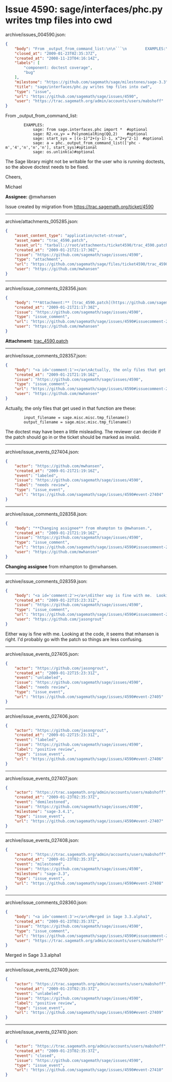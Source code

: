 # Issue 4590: sage/interfaces/phc.py writes tmp files into cwd

archive/issues_004590.json:
```json
{
    "body": "From _output_from_command_list:\n\n```\n        EXAMPLES:\n            sage: from sage.interfaces.phc import *  #optional\n            sage: R2.<x,y> = PolynomialRing(QQ,2)    #optional\n            sage: start_sys = [(x-1)^2+(y-1)-1, x^2+y^2-1]  #optional\n            sage: a = phc._output_from_command_list(['phc -m','4','n','n','n'], start_sys)#optional\n            sage: os.unlink(a)#optional\n```\nThe Sage library might not be writable for the user who is running doctests, so the above doctest needs to be fixed.\n\nCheers,\n\nMichael\n\n**Assignee:** @mwhansen\n\nIssue created by migration from https://trac.sagemath.org/ticket/4590\n\n",
    "closed_at": "2009-01-23T02:35:37Z",
    "created_at": "2008-11-23T04:16:14Z",
    "labels": [
        "component: doctest coverage",
        "bug"
    ],
    "milestone": "https://github.com/sagemath/sage/milestones/sage-3.3",
    "title": "sage/interfaces/phc.py writes tmp files into cwd",
    "type": "issue",
    "url": "https://github.com/sagemath/sage/issues/4590",
    "user": "https://trac.sagemath.org/admin/accounts/users/mabshoff"
}
```
From _output_from_command_list:

```
        EXAMPLES:
            sage: from sage.interfaces.phc import *  #optional
            sage: R2.<x,y> = PolynomialRing(QQ,2)    #optional
            sage: start_sys = [(x-1)^2+(y-1)-1, x^2+y^2-1]  #optional
            sage: a = phc._output_from_command_list(['phc -m','4','n','n','n'], start_sys)#optional
            sage: os.unlink(a)#optional
```
The Sage library might not be writable for the user who is running doctests, so the above doctest needs to be fixed.

Cheers,

Michael

**Assignee:** @mwhansen

Issue created by migration from https://trac.sagemath.org/ticket/4590





---

archive/attachments_005285.json:
```json
{
    "asset_content_type": "application/octet-stream",
    "asset_name": "trac_4590.patch",
    "asset_url": "tarball://root/attachments/ticket4590/trac_4590.patch",
    "created_at": "2009-01-21T21:17:30Z",
    "issue": "https://github.com/sagemath/sage/issues/4590",
    "type": "attachment",
    "url": "https://github.com/sagemath/sage/files/ticket4590/trac_4590.patch",
    "user": "https://github.com/mwhansen"
}
```



---

archive/issue_comments_028356.json:
```json
{
    "body": "**Attachment:** [trac_4590.patch](https://github.com/sagemath/sage/files/ticket4590/trac_4590.patch)",
    "created_at": "2009-01-21T21:17:30Z",
    "issue": "https://github.com/sagemath/sage/issues/4590",
    "type": "issue_comment",
    "url": "https://github.com/sagemath/sage/issues/4590#issuecomment-28356",
    "user": "https://github.com/mwhansen"
}
```

**Attachment:** [trac_4590.patch](https://github.com/sagemath/sage/files/ticket4590/trac_4590.patch)



---

archive/issue_comments_028357.json:
```json
{
    "body": "<a id='comment:1'></a>\nActually, the only files that get used in that function are these:\n\n```\n        input_filename = sage.misc.misc.tmp_filename()\n        output_filename = sage.misc.misc.tmp_filename()\n```\n\nThe doctest may have been a little misleading.  The reviewer can decide if the patch should go in or the ticket should be marked as invalid.",
    "created_at": "2009-01-21T21:19:16Z",
    "issue": "https://github.com/sagemath/sage/issues/4590",
    "type": "issue_comment",
    "url": "https://github.com/sagemath/sage/issues/4590#issuecomment-28357",
    "user": "https://github.com/mwhansen"
}
```

<a id='comment:1'></a>
Actually, the only files that get used in that function are these:

```
        input_filename = sage.misc.misc.tmp_filename()
        output_filename = sage.misc.misc.tmp_filename()
```

The doctest may have been a little misleading.  The reviewer can decide if the patch should go in or the ticket should be marked as invalid.



---

archive/issue_events_027404.json:
```json
{
    "actor": "https://github.com/mwhansen",
    "created_at": "2009-01-21T21:19:16Z",
    "event": "labeled",
    "issue": "https://github.com/sagemath/sage/issues/4590",
    "label": "needs review",
    "type": "issue_event",
    "url": "https://github.com/sagemath/sage/issues/4590#event-27404"
}
```



---

archive/issue_comments_028358.json:
```json
{
    "body": "**Changing assignee** from mhampton to @mwhansen.",
    "created_at": "2009-01-21T21:19:16Z",
    "issue": "https://github.com/sagemath/sage/issues/4590",
    "type": "issue_comment",
    "url": "https://github.com/sagemath/sage/issues/4590#issuecomment-28358",
    "user": "https://github.com/mwhansen"
}
```

**Changing assignee** from mhampton to @mwhansen.



---

archive/issue_comments_028359.json:
```json
{
    "body": "<a id='comment:2'></a>\nEither way is fine with me.  Looking at the code, it seems that mhansen is right.  I'd probably go with the patch so things are less confusing.",
    "created_at": "2009-01-22T15:23:31Z",
    "issue": "https://github.com/sagemath/sage/issues/4590",
    "type": "issue_comment",
    "url": "https://github.com/sagemath/sage/issues/4590#issuecomment-28359",
    "user": "https://github.com/jasongrout"
}
```

<a id='comment:2'></a>
Either way is fine with me.  Looking at the code, it seems that mhansen is right.  I'd probably go with the patch so things are less confusing.



---

archive/issue_events_027405.json:
```json
{
    "actor": "https://github.com/jasongrout",
    "created_at": "2009-01-22T15:23:31Z",
    "event": "unlabeled",
    "issue": "https://github.com/sagemath/sage/issues/4590",
    "label": "needs review",
    "type": "issue_event",
    "url": "https://github.com/sagemath/sage/issues/4590#event-27405"
}
```



---

archive/issue_events_027406.json:
```json
{
    "actor": "https://github.com/jasongrout",
    "created_at": "2009-01-22T15:23:31Z",
    "event": "labeled",
    "issue": "https://github.com/sagemath/sage/issues/4590",
    "label": "positive review",
    "type": "issue_event",
    "url": "https://github.com/sagemath/sage/issues/4590#event-27406"
}
```



---

archive/issue_events_027407.json:
```json
{
    "actor": "https://trac.sagemath.org/admin/accounts/users/mabshoff",
    "created_at": "2009-01-23T02:35:37Z",
    "event": "demilestoned",
    "issue": "https://github.com/sagemath/sage/issues/4590",
    "milestone": "sage-3.4.1",
    "type": "issue_event",
    "url": "https://github.com/sagemath/sage/issues/4590#event-27407"
}
```



---

archive/issue_events_027408.json:
```json
{
    "actor": "https://trac.sagemath.org/admin/accounts/users/mabshoff",
    "created_at": "2009-01-23T02:35:37Z",
    "event": "milestoned",
    "issue": "https://github.com/sagemath/sage/issues/4590",
    "milestone": "sage-3.3",
    "type": "issue_event",
    "url": "https://github.com/sagemath/sage/issues/4590#event-27408"
}
```



---

archive/issue_comments_028360.json:
```json
{
    "body": "<a id='comment:3'></a>\nMerged in Sage 3.3.alpha1",
    "created_at": "2009-01-23T02:35:37Z",
    "issue": "https://github.com/sagemath/sage/issues/4590",
    "type": "issue_comment",
    "url": "https://github.com/sagemath/sage/issues/4590#issuecomment-28360",
    "user": "https://trac.sagemath.org/admin/accounts/users/mabshoff"
}
```

<a id='comment:3'></a>
Merged in Sage 3.3.alpha1



---

archive/issue_events_027409.json:
```json
{
    "actor": "https://trac.sagemath.org/admin/accounts/users/mabshoff",
    "created_at": "2009-01-23T02:35:37Z",
    "event": "unlabeled",
    "issue": "https://github.com/sagemath/sage/issues/4590",
    "label": "positive review",
    "type": "issue_event",
    "url": "https://github.com/sagemath/sage/issues/4590#event-27409"
}
```



---

archive/issue_events_027410.json:
```json
{
    "actor": "https://trac.sagemath.org/admin/accounts/users/mabshoff",
    "created_at": "2009-01-23T02:35:37Z",
    "event": "closed",
    "issue": "https://github.com/sagemath/sage/issues/4590",
    "type": "issue_event",
    "url": "https://github.com/sagemath/sage/issues/4590#event-27410"
}
```
